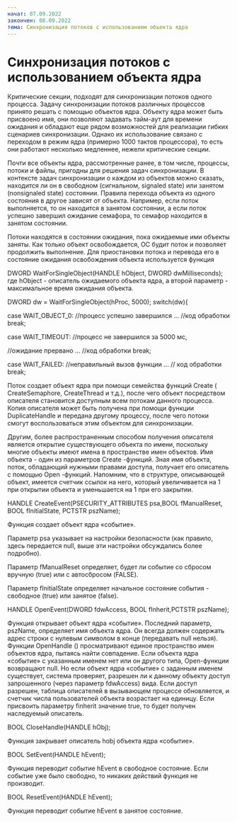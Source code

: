 ```yaml
---
начат: 07.09.2022
закончен: 08.09.2022
тема: Синхронизация потоков с использованием объекта ядра
---
```


# Синхронизация потоков с использованием объекта ядра

Критические секции, подходят для синхронизации потоков одного процесса. Задачу синхронизации потоков различных процессов принято решать с помощью объектов ядра. Объекту ядра может быть присвоено имя, они позволяют задавать тайм-аут для времени ожидания и обладают еще рядом возможностей для реализации гибких сценариев синхронизации. Однако их использование связано с переходом в режим ядра (примерно 1000 тактов процессора), то есть они работают несколько медленнее, нежели критические секции.

Почти все объекты ядра, рассмотренные ранее, в том числе, процессы, потоки и файлы, пригодны для решения задач синхронизации. В контексте задач синхронизации о каждом из объектов можно сказать, находится ли он в свободном (сигнальном, signaled state) или занятом (nonsignaled state) состоянии. Правила перехода объекта из одного состояния в другое зависят от объекта. Например, если поток выполняется, то он находится в занятом состоянии, а если поток успешно завершил ожидание семафора, то семафор находится в занятом состоянии.

Потоки находятся в состоянии ожидания, пока ожидаемые ими объекты заняты. Как только объект освобождается, ОС будит поток и позволяет продолжить выполнение. Для приостановки потока и перевода его в состояние ожидания освобождения объекта используется функция

DWORD WaitForSingleObject(HANDLE hObject, DWORD dwMilliseconds);
где hObject - описатель ожидаемого объекта ядра, а второй параметр - максимальное время ожидания объекта.

DWORD dw = WaitForSingleObject(hProc, 5000); switch(dw){

case WAIT_OBJECT_0: //процесс успешно завершился ... //код обработки break;

case WAIT_TIMEOUT: //процесс не завершился за 5000 мс,

//ожидание прервано ... //код обработки break;

case WAIT_FAILED: //неправильный вызов функции ... // код обработки break;

Поток создает объект ядра при помощи семейства функций Create ( CreateSemaphore, CreateThread и т.д.), после чего объект посредством описателя становится доступным всем потокам данного процесса. Копия описателя может быть получена при помощи функции DuplicateHandle и передана другому процессу, после чего потоки смогут воспользоваться этим объектом для синхронизации.

Другим, более распространенным способом получения описателя является открытие существующего объекта по имени, поскольку многие объекты имеют имена в пространстве имен объектов. Имя объекта - один из параметров Create -функций. Зная имя объекта, поток, обладающий нужными правами доступа, получает его описатель с помощью Open -функций. Напомним, что в структуре, описывающей объект, имеется счетчик ссылок на него, который увеличивается на 1 при открытии объекта и уменьшается на 1 при его закрытии.

HANDLE CreateEvent(PSECURITY_ATTRIBUTES psa,BOOL fManualReset, BOOL fInitialState, PCTSTR pszName);

Функция создает объект ядра «событие».

Параметр psa указывает на настройки безопасности (как правило, здесь передается null, выше эти настройки обсуждались более подробно).

Параметр fManualReset определяет, будет ли событие со сбросом вручную (true) или с автосбросом (FALSE).

Параметр fInitialState определяет начальное состояние события - свободное (true) или занятое (false).

HANDLE OpenEvent(DWORD fdwAccess, BOOL fInherit,PCTSTR pszName);

Функция открывает объект ядра «событие». Последний параметр, pszName, определяет имя объекта ядра. Он всегда должен содержать адрес строки с нулевым символом в конце (передавать null нельзя). Функции OpenHandle () просматривают единое пространство имен объектов ядра, пытаясь найти совпадение. Если объекта ядра «событие» с указанным именем нет или он другого типа, Open-функции возвращают null. Но если объект ядра «событие» с заданным именем существует, система проверяет, разрешен ли к данному объекту доступ запрошенного (через параметр fdwAccess) вида. Если доступ разрешен, таблица описателей в вызывающем процессе обновляется, и счетчик числа пользователей объекта возрастает на единицу. Если присвоить параметру finherit значение true, то будет получен наследуемый описатель.

BOOL CloseHandle(HANDLE hObj);

Функция закрывает описатель hobj объекта ядра «событие».

BOOL SetEvent(HANDLE hEvent);

Функция переводит событие hEvent в свободное состояние. Если событие уже было свободно, то никаких действий функция не производит.

BOOL ResetEvent(HANDLE hEvent);

Функция переводит событие hEvent в занятое состояние.